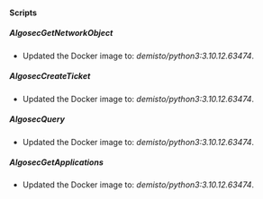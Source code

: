 
#### Scripts
##### AlgosecGetNetworkObject
- Updated the Docker image to: *demisto/python3:3.10.12.63474*.
##### AlgosecCreateTicket
- Updated the Docker image to: *demisto/python3:3.10.12.63474*.
##### AlgosecQuery
- Updated the Docker image to: *demisto/python3:3.10.12.63474*.
##### AlgosecGetApplications
- Updated the Docker image to: *demisto/python3:3.10.12.63474*.